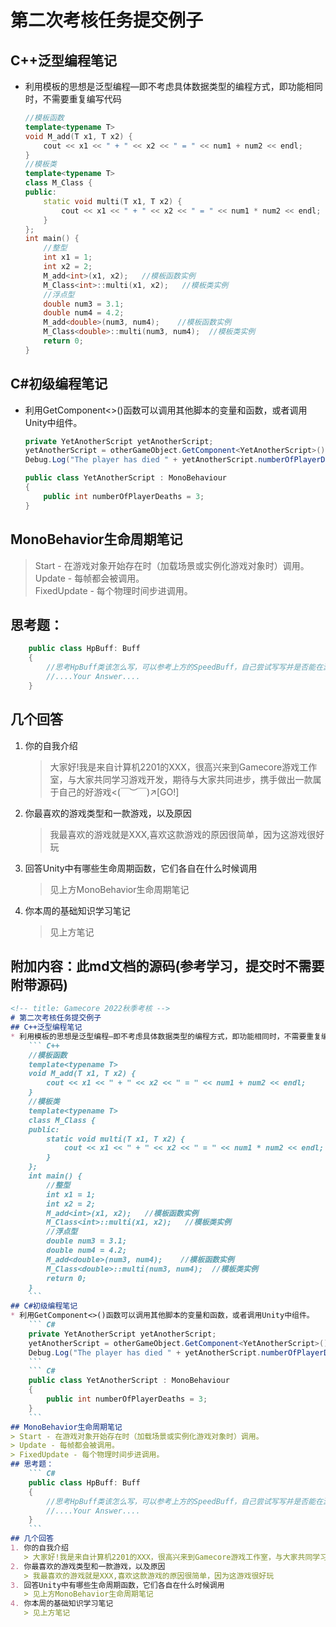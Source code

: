 <!-- title: Gamecore 2022秋季考核 -->   
# 第二次考核任务提交例子
## C++泛型编程笔记
* 利用模板的思想是泛型编程—即不考虑具体数据类型的编程方式，即功能相同时，不需要重复编写代码
    ``` C++
    //模板函数
    template<typename T>
    void M_add(T x1, T x2) {
        cout << x1 << " + " << x2 << " = " << num1 + num2 << endl;
    }
    //模板类
    template<typename T>
    class M_Class {
    public:
        static void multi(T x1, T x2) {
            cout << x1 << " + " << x2 << " = " << num1 * num2 << endl;
        }
    };
    int main() {
        //整型
        int x1 = 1;
        int x2 = 2;
        M_add<int>(x1, x2);   //模板函数实例
        M_Class<int>::multi(x1, x2);   //模板类实例
        //浮点型
        double num3 = 3.1;
        double num4 = 4.2;
        M_add<double>(num3, num4);    //模板函数实例
        M_Class<double>::multi(num3, num4);  //模板类实例
        return 0;
    }
    ```
## C#初级编程笔记
* 利用GetComponent<>()函数可以调用其他脚本的变量和函数，或者调用Unity中组件。   
    ``` C# 
    private YetAnotherScript yetAnotherScript;
    yetAnotherScript = otherGameObject.GetComponent<YetAnotherScript>();
    Debug.Log("The player has died " + yetAnotherScript.numberOfPlayerDeaths + " times");
    ```
    ``` C#
    public class YetAnotherScript : MonoBehaviour
    {
        public int numberOfPlayerDeaths = 3;
    }
    ```   
## MonoBehavior生命周期笔记
> Start - 在游戏对象开始存在时（加载场景或实例化游戏对象时）调用。   
> Update - 每帧都会被调用。    
> FixedUpdate - 每个物理时间步进调用。    
## 思考题：
``` C#
    public class HpBuff: Buff
    {
        //思考HpBuff类该怎么写，可以参考上方的SpeedBuff，自己尝试写写并是否能在游戏中运行
        //....Your Answer....
    }
```
## 几个回答
1. 你的自我介绍
   > 大家好!我是来自计算机2201的XXX，很高兴来到Gamecore游戏工作室，与大家共同学习游戏开发，期待与大家共同进步，携手做出一款属于自己的好游戏<(￣︶￣)↗[GO!]    
2. 你最喜欢的游戏类型和一款游戏，以及原因    
   > 我最喜欢的游戏就是XXX,喜欢这款游戏的原因很简单，因为这游戏很好玩
3. 回答Unity中有哪些生命周期函数，它们各自在什么时候调用
   > 见上方MonoBehavior生命周期笔记   
4. 你本周的基础知识学习笔记
   > 见上方笔记
## 附加内容：此md文档的源码(参考学习，提交时不需要附带源码)
``` Markdown
<!-- title: Gamecore 2022秋季考核 -->   
# 第二次考核任务提交例子
## C++泛型编程笔记
* 利用模板的思想是泛型编程—即不考虑具体数据类型的编程方式，即功能相同时，不需要重复编写代码
    ``` C++
    //模板函数
    template<typename T>
    void M_add(T x1, T x2) {
        cout << x1 << " + " << x2 << " = " << num1 + num2 << endl;
    }
    //模板类
    template<typename T>
    class M_Class {
    public:
        static void multi(T x1, T x2) {
            cout << x1 << " + " << x2 << " = " << num1 * num2 << endl;
        }
    };
    int main() {
        //整型
        int x1 = 1;
        int x2 = 2;
        M_add<int>(x1, x2);   //模板函数实例
        M_Class<int>::multi(x1, x2);   //模板类实例
        //浮点型
        double num3 = 3.1;
        double num4 = 4.2;
        M_add<double>(num3, num4);    //模板函数实例
        M_Class<double>::multi(num3, num4);  //模板类实例
        return 0;
    }
    ```
## C#初级编程笔记
* 利用GetComponent<>()函数可以调用其他脚本的变量和函数，或者调用Unity中组件。   
    ``` C# 
    private YetAnotherScript yetAnotherScript;
    yetAnotherScript = otherGameObject.GetComponent<YetAnotherScript>();
    Debug.Log("The player has died " + yetAnotherScript.numberOfPlayerDeaths + " times");
    ```
    ``` C#
    public class YetAnotherScript : MonoBehaviour
    {
        public int numberOfPlayerDeaths = 3;
    }
    ```   
## MonoBehavior生命周期笔记
> Start - 在游戏对象开始存在时（加载场景或实例化游戏对象时）调用。   
> Update - 每帧都会被调用。    
> FixedUpdate - 每个物理时间步进调用。         
## 思考题：
    ``` C#
    public class HpBuff: Buff
    {
        //思考HpBuff类该怎么写，可以参考上方的SpeedBuff，自己尝试写写并是否能在游戏中运行
        //....Your Answer....
    }
    ```
## 几个回答
1. 你的自我介绍
   > 大家好!我是来自计算机2201的XXX，很高兴来到Gamecore游戏工作室，与大家共同学习游戏开发，期待与大家共同进步，携手做出一款属于自己的好游戏<(￣︶￣)↗[GO!]    
2. 你最喜欢的游戏类型和一款游戏，以及原因    
   > 我最喜欢的游戏就是XXX,喜欢这款游戏的原因很简单，因为这游戏很好玩
3. 回答Unity中有哪些生命周期函数，它们各自在什么时候调用
   > 见上方MonoBehavior生命周期笔记   
4. 你本周的基础知识学习笔记
   > 见上方笔记
```
